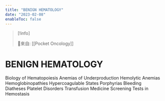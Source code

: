 ```yaml
---
title: "BENIGN HEMATOLOGY"
date: "2023-02-08"
enableToc: false
---
```


> [!info]
>
> 🌱來自: [[Pocket Oncology]]

# BENIGN HEMATOLOGY
Biology of Hematopoiesis
Anemias of Underproduction
Hemolytic Anemias
Hemoglobinopathies
Hypercoagulable States
Porphyrias
Bleeding Diatheses
Platelet Disorders
Transfusion Medicine
Screening Tests in Hemostasis
